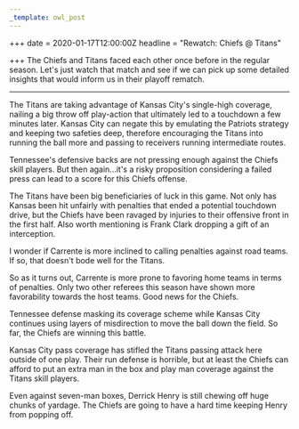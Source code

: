 ```yaml
---
_template: owl_post
---
```


+++
date = 2020-01-17T12:00:00Z
headline = "Rewatch: Chiefs @ Titans"

+++
The Chiefs and Titans faced each other once before in the regular season. Let's just watch that match and see if we can pick up some detailed insights that would inform us in their playoff rematch.

***

The Titans are taking advantage of Kansas City's single-high coverage, nailing a big throw off play-action that ultimately led to a touchdown a few minutes later. Kansas City can negate this by emulating the Patriots strategy and keeping two safeties deep, therefore encouraging the Titans into running the ball more and passing to receivers running intermediate routes.

Tennessee's defensive backs are not pressing enough against the Chiefs skill players. But then again...it's a risky proposition considering a failed press can lead to a score for this Chiefs offense. 

The Titans have been big beneficiaries of luck in this game. Not only has Kansas been hit unfairly with penalties that ended a potential touchdown drive, but the Chiefs have been ravaged by injuries to their offensive front in the first half. Also worth mentioning is Frank Clark dropping a gift of an interception.

I wonder if Carrente is more inclined to calling penalties against road teams. If so, that doesn't bode well for the Titans.

So as it turns out, Carrente is more prone to favoring home teams in terms of penalties. Only two other referees this season have shown more favorability towards the host teams. Good news for the Chiefs.

Tennessee defense masking its coverage scheme while Kansas City continues using layers of misdirection to move the ball down the field. So far, the Chiefs are winning this battle.

Kansas City pass coverage has stifled the Titans passing attack here outside of one play. Their run defense is horrible, but at least the Chiefs can afford to put an extra man in the box and play man coverage against the Titans skill players.

Even against seven-man boxes, Derrick Henry is still chewing off huge chunks of yardage. The Chiefs are going to have a hard time keeping Henry from popping off.
